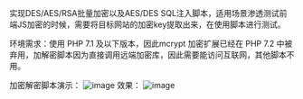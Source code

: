实现DES/AES/RSA批量加密以及AES/DES SQL注入脚本，适用场景渗透测试前端JS加密的时候，需要将目标网站的加密key提取出来，在使用脚本进行测试。

环境需求：使用 PHP 7.1 及以下版本，因此mcrypt 加密扩展已经在 PHP 7.2 中被弃用，加解密脚本因为直接调用远端加密库，因此需要能访问互联网，其他脚本不用。

加密解密脚本演示：
![image](https://user-images.githubusercontent.com/56350031/229034928-fc6c4814-8bce-4358-b387-eb54766dd03f.png)
效果：
![image](https://user-images.githubusercontent.com/56350031/229035051-bdeac323-37ff-4cb3-ac29-6ee98a55fe70.png)

